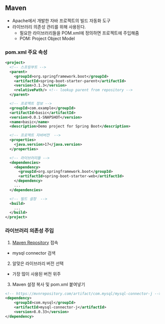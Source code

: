 

## Maven

- Apache에서 개발한 자바 프로젝트의 빌드 자동화 도구
- 라이브러리 의존성 관리를 위해 사용된다.
    - 필요한 라이브러리들을 POM.xml에 정의하면 프로젝트에 주입해줌
    - POM: Project Object Model

### pom.xml 주요 속성

```xml
<project>
  <!-- 스프링부트 -->
  <parent>
    <groupId>org.springframework.boot</groupId>
    <artifactId>spring-boot-starter-parent</artifactId>
    <version>3.1.3</version>
    <relativePath/> <!-- lookup parent from repository -->
  </parent>

  <!-- 프로젝트 정보 -->
  <groupId>com.example</groupId>
  <artifactId>basic</artifactId>
  <version>0.0.1-SNAPSHOT</version> 
  <name>basic</name>
  <description>Demo project for Spring Boot</description>

  <!-- 프로젝트 자바버전  -->
  <properties>
    <java.version>17</java.version>
  </properties>

  <!-- 라이브러리들 -->
  <dependencies>
    <dependency>
      <groupId>org.springframework.boot</groupId>
      <artifactId>spring-boot-starter-web</artifactId>
    </dependency>
    ...
  </dependencies>

  <!-- 빌드 설정  -->
  <build>
    ...
  </build>
</project>
```

### 라이브러리 의존성 주입

1. [Maven Repository](https://mvnrepository.com/) 접속
- mysql connector 검색
2. 알맞은 라이브러리 버전 선택
- 가장 많이 사용된 버전 위주
3. Maven 설정 복사 및 pom.xml 붙여넣기
```xml
<!-- https://mvnrepository.com/artifact/com.mysql/mysql-connector-j -->
<dependency>
    <groupId>com.mysql</groupId>
    <artifactId>mysql-connector-j</artifactId>
    <version>8.0.33</version>
</dependency>
```